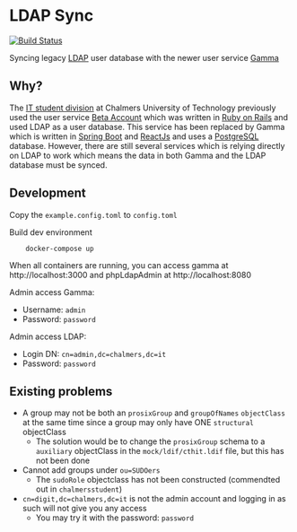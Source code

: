# LDAP Sync

[![Build Status](https://travis-ci.com/molleer/ldap-sync.svg?branch=master)](https://travis-ci.com/molleer/ldap-sync)

Syncing legacy [LDAP](https://ldap.com/) user database with the newer user service [Gamma](https://gamma.chalmers.it)

## Why?

The [IT student division](https://chalmers.it/) at Chalmers University of Technology previously used the user service [Beta Account](https://github.com/cthit/chalmersit-account-rails) which was written in [Ruby on Rails](https://rubyonrails.org/) and used LDAP as a user database. This service has been replaced by Gamma which is written in [Spring Boot](https://spring.io/projects/spring-boot) and [ReactJs](https://reactjs.org/) and uses a [PostgreSQL](https://www.postgresql.org/) database. However, there are still several services which is relying directly on LDAP to work which means the data in both Gamma and the LDAP database must be synced.

<!--## How?-->

## Development

Copy the `example.config.toml` to `config.toml`

Build dev environment

```
    docker-compose up
```

When all containers are running, you can access gamma at http://localhost:3000 and phpLdapAdmin at http://localhost:8080

Admin access Gamma:

- Username: `admin`
- Password: `password`

Admin access LDAP:

- Login DN: `cn=admin,dc=chalmers,dc=it`
- Password: `password`

## Existing problems

- A group may not be both an `prosixGroup` and `groupOfNames` `objectClass` at the same time since a group may only have ONE `structural` objectClass
  - The solution would be to change the `prosixGroup` schema to a `auxiliary` objectClass in the `mock/ldif/cthit.ldif` file, but this has not been done
- Cannot add groups under `ou=SUDOers`
  - The `sudoRole` objectclass has not been constructed (commendted out in `chalmersstudent`)
- `cn=digit,dc=chalmers,dc=it` is not the admin account and logging in as such will not give you any access
  - You may try it with the password: `password`